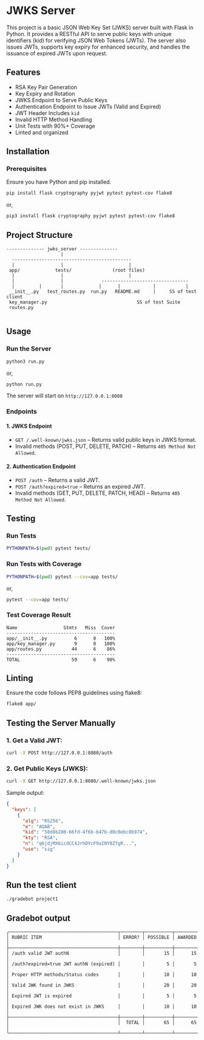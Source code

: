 # JWKS Server

This project is a basic JSON Web Key Set (JWKS) server built with Flask in Python. It provides a RESTful API to serve public keys with unique identifiers (kid) for verifying JSON Web Tokens (JWTs). The server also issues JWTs, supports key expiry for enhanced security, and handles the issuance of expired JWTs upon request.

## Features
- RSA Key Pair Generation
- Key Expiry and Rotation
- JWKS Endpoint to Serve Public Keys
- Authentication Endpoint to Issue JWTs (Valid and Expired)
- JWT Header Includes `kid`
- Invalid HTTP Method Handling
- Unit Tests with 90%+ Coverage
- Linted and organized

## Installation

### Prerequisites
Ensure you have Python and pip installed.

```bash
pip install flask cryptography pyjwt pytest pytest-cov flake8
```
or,
```bash
pip3 install flask cryptography pyjwt pytest pytest-cov flake8
```

## Project Structure
```
-------------- jwks_server --------------
                    |         
  --------------------------------------------
  |                 |                        |  
 app/             tests/               (root files)
  |                 |                        |
  |                 |              --------------------------------
  |         |       |             |      |            |           |
 __init__.py   test_routes.py  run.py   README.md     |     SS of test client
 key_manager.py                                 SS of test Suite
 routes.py
            
```

## Usage

### Run the Server
```bash
python3 run.py
```
or,
```bash
python run.py
```
The server will start on `http://127.0.0.1:8080`

### Endpoints

#### 1. JWKS Endpoint
- `GET /.well-known/jwks.json` – Returns valid public keys in JWKS format.
- Invalid methods (POST, PUT, DELETE, PATCH) – Returns `405 Method Not Allowed`.

#### 2. Authentication Endpoint
- `POST /auth` – Returns a valid JWT.
- `POST /auth?expired=true` – Returns an expired JWT.
- Invalid methods (GET, PUT, DELETE, PATCH, HEAD) – Returns `405 Method Not Allowed`.

## Testing

### Run Tests
```bash
PYTHONPATH=$(pwd) pytest tests/
```

### Run Tests with Coverage
```bash
PYTHONPATH=$(pwd) pytest --cov=app tests/
```
or, 
```bash
pytest --cov=app tests/
```

### Test Coverage Result
```
Name                 Stmts   Miss  Cover
----------------------------------------
app/__init__.py          6      0   100%
app/key_manager.py       9      0   100%
app/routes.py           44      6    86%
----------------------------------------
TOTAL                   59      6    90%
```

## Linting
Ensure the code follows PEP8 guidelines using flake8:
```bash
flake8 app/
```
## Testing the Server Manually

### 1. Get a Valid JWT:
```bash
curl -X POST http://127.0.0.1:8080/auth
```

### 2. Get Public Keys (JWKS):
```bash
curl -X GET http://127.0.0.1:8080/.well-known/jwks.json
```

Sample output:
```json
{
  "keys": [
    {
      "alg": "RS256",
      "e": "AQAB",
      "kid": "58d8b280-66fd-4f6b-b47b-d0c0ebc8b974",
      "kty": "RSA",
      "n": "q6jdjMX6icdCC4JrhDYcF9aINY8ZfgR...",
      "use": "sig"
    }
  ]
}
```

## Run the test client
```bash
./gradebot project1
```
## Gradebot output
```
╭────────────────────────────────────────┬────────┬──────────┬─────────╮
│ RUBRIC ITEM                            │ ERROR? │ POSSIBLE │ AWARDED │
├────────────────────────────────────────┼────────┼──────────┼─────────┤
│ /auth valid JWT authN                  │        │       15 │      15 │
│ /auth?expired=true JWT authN (expired) │        │        5 │       5 │
│ Proper HTTP methods/Status codes       │        │       10 │      10 │
│ Valid JWK found in JWKS                │        │       20 │      20 │
│ Expired JWT is expired                 │        │        5 │       5 │
│ Expired JWK does not exist in JWKS     │        │       10 │      10 │
├────────────────────────────────────────┼────────┼──────────┼─────────┤
│                                        │  TOTAL │       65 │      65 │
╰────────────────────────────────────────┴────────┴──────────┴─────────╯    
```


